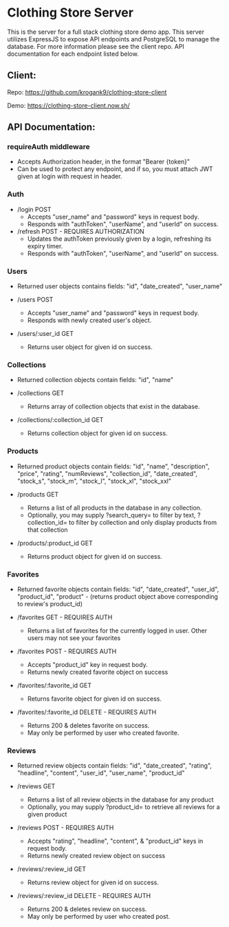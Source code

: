# Clothing Store Server

This is the server for a full stack clothing store demo app. This server utilizes ExpressJS to expose API endpoints and PostgreSQL to manage the database. For more information please see the client repo. API documentation for each endpoint listed below.

## Client:

Repo: https://github.com/krogank9/clothing-store-client

Demo: https://clothing-store-client.now.sh/

## API Documentation:

### requireAuth middleware

* Accepts Authorization header, in the format "Bearer {token}"
* Can be used to protect any endpoint, and if so, you must attach JWT given at login with request in header.

### Auth

* /login POST
  * Accepts "user_name" and "password" keys in request body.
  * Responds with "authToken", "userName", and "userId" on success.
* /refresh POST - REQUIRES AUTHORIZATION
  * Updates the authToken previously given by a login, refreshing its expiry timer.
  * Responds with "authToken", "userName", and "userId" on success.
  
### Users

* Returned user objects contains fields: "id", "date_created", "user_name"

* /users POST
  * Accepts "user_name" and "password" keys in request body.
  * Responds with newly created user's object.
* /users/:user_id GET
  * Returns user object for given id on success.

### Collections

* Returned collection objects contain fields: "id", "name"

* /collections GET
  * Returns array of collection objects that exist in the database.

* /collections/:collection_id GET
  * Returns collection object for given id on success.

### Products

* Returned product objects contain fields: "id", "name", "description", "price", "rating", "numReviews", "collection_id", "date_created", "stock_s", "stock_m", "stock_l", "stock_xl", "stock_xxl"

* /products GET
  * Returns a list of all products in the database in any collection.
  * Optionally, you may supply ?search_query= to filter by text, ?collection_id= to filter by collection and only display products from that collection

* /products/:product_id GET
  * Returns product object for given id on success.

### Favorites

* Returned favorite objects contain fields: "id", "date_created", "user_id", "product_id", "product" - (returns product object above corresponding to review's product_id)

* /favorites GET - REQUIRES AUTH
  * Returns a list of favorites for the currently logged in user. Other users may not see your favorites

* /favorites POST - REQUIRES AUTH
  * Accepts "product_id" key in request body.
  * Returns newly created favorite object on success

* /favorites/:favorite_id GET
  * Returns favorite object for given id on success.

* /favorites/:favorite_id DELETE - REQUIRES AUTH
  * Returns 200 & deletes favorite on success.
  * May only be performed by user who created favorite.

### Reviews

* Returned review objects contain fields: "id", "date_created", "rating", "headline", "content", "user_id", "user_name", "product_id"

* /reviews GET
  * Returns a list of all review objects in the database for any product
  * Optionally, you may supply ?product_id= to retrieve all reviews for a given product

* /reviews POST - REQUIRES AUTH
  * Accepts "rating", "headline", "content", & "product_id" keys in request body.
  * Returns newly created review object on success

* /reviews/:review_id GET
  * Returns review object for given id on success.

* /reviews/:review_id DELETE - REQUIRES AUTH
  * Returns 200 & deletes review on success.
  * May only be performed by user who created post.
